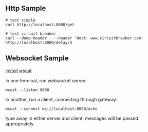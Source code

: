 ## Http Sample
```shell
# test simple
curl http://localhost:8080/get

# test circuit breaker
curl --dump-header - --header 'Host: www.circuitbreaker.com' http://localhost:8080/delay/3
```


## Websocket Sample

[install wscat](https://www.npmjs.com/package/wscat)

In one terminal, run websocket server:
```
wscat --listen 9000
``` 

In another, run a client, connecting through gateway:
```
wscat --connect ws://localhost:8080/echo
```

type away in either server and client, messages will be passed appropriately.
